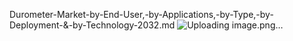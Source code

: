 Durometer-Market-by-End-User,-by-Applications,-by-Type,-by-Deployment-&-by-Technology-2032.md
![Uploading image.png…]()

